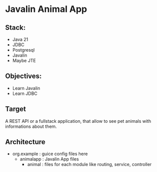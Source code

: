 # Javalin Animal App

## Stack:
- Java 21
- JDBC
- Postgresql
- Javalin
- Maybe JTE

## Objectives:
- Learn Javalin
- Learn JDBC

## Target
A REST API or a fullstack application, that allow to see pet animals with informations about them.

## Architecture

- org.example : guice config files here
  - animalapp : Javalin App files
     - animal : files for each module like routing, service, controller
